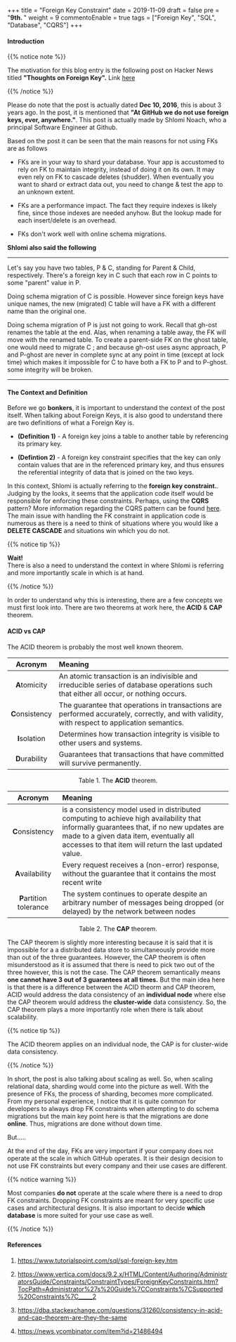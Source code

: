 +++
title = "Foreign Key Constraint"
date = 2019-11-09
draft = false
pre = "<b>9th. </b>"
weight = 9
commentoEnable = true
tags = ["Foreign Key", "SQL", "Database", "CQRS"]
+++

#### Introduction

{{% notice note %}}

The motivation for this blog entry is the following post on Hacker News titled **"Thoughts on Foreign Key".** Link [here](https://github.com/github/gh-ost/issues/331#issuecomment-266027731)

{{% /notice %}}

Please do note that the post is actually dated **Dec 10, 2016**, this is about 3 years ago. In the post, it is mentioned that **"At GitHub we do not use foreign keys, ever, anywhere."**. This post is actually made by Shlomi Noach, who a principal Software Engineer at Github.

Based on the post it can be seen that the main reasons for not using FKs are as follows

- FKs are in your way to shard your database. Your app is accustomed to rely on FK to maintain integrity, instead of doing it on its own. It may even rely on FK to cascade deletes (shudder). When eventually you want to shard or extract data out, you need to change & test the app to an unknown extent.

- FKs are a performance impact. The fact they require indexes is likely fine, since those indexes are needed anyhow. But the lookup made for each insert/delete is an overhead.

- FKs don't work well with online schema migrations.

**Shlomi also said the following**

---

Let's say you have two tables, P & C, standing for Parent & Child, respectively. There's a foreign key in C such that each row in C points to some "parent" value in P.

Doing schema migration of C is possible. However since foreign keys have unique names, the new (migrated) C table will have a FK with a different name than the original one.

Doing schema migration of P is just not going to work. Recall that gh-ost renames the table at the end. Alas, when renaming a table away, the FK will move with the renamed table. To create a parent-side FK on the ghost table, one would need to migrate C ; and because gh-ost uses async approach, P and P-ghost are never in complete sync at any point in time (except at lock time) which makes it impossible for C to have both a FK to P and to P-ghost. some integrity will be broken.

---

#### The Context and Definition

Before we go **bonkers**, it is important to understand the context of the post itself. When talking about Foreign Keys, it is also good to understand there are two definitions of what a Foreign Key is.

- **(Definition 1)** - A foreign key joins a table to another table by referencing its primary key.

- **(Defintion 2)** - A foreign key constraint specifies that the key can only contain values that are in the referenced primary key, and thus ensures the referential integrity of data that is joined on the two keys.

In this context, Shlomi is actually referring to the **foreign key constraint.**. Judging by the looks, it seems that the application code itself would be responsible for enforcing these constraints. Perhaps, using the **CQRS** pattern? More information regarding the CQRS pattern can be found [here](https://martinfowler.com/bliki/CQRS.html). The main issue with handling the FK constraint in application code is numerous as there is a need to think of situations where you would like a **DELETE CASCADE** and situations win which you do not.

{{% notice tip %}}

**Wait!** <br />There is also a need to understand the context in where Shlomi is referring and more importantly scale in which is at hand.

{{% /notice %}}

In order to understand why this is interesting, there are a few concepts we must first look into. There are two theorems at work here, the **ACID** & **CAP** theorem.

#### ACID vs CAP

The ACID theorem is probably the most well known theorem.

|     Acronym     | Meaning                                                                                                                                      |
| :-------------: | :------------------------------------------------------------------------------------------------------------------------------------------- |
|  **A**tomicity  | An atomic transaction is an indivisible and irreducible series of database operations such that either all occur, or nothing occurs.         |
| **C**onsistency | The guarantee that operations in transactions are performed accurately, correctly, and with validity, with respect to application semantics. |
| **I**solation | Determines how transaction integrity is visible to other users and systems.|
| **D**urability | Guarantees that transactions that have committed will survive permanently. |


<p align="center">Table 1. The <strong>ACID</strong> theorem. </p>

| Acronym | Meaning |
|:-------:|:--------|
| **C**onsistency | is a consistency model used in distributed computing to achieve high availability that informally guarantees that, if no new updates are made to a given data item, eventually all accesses to that item will return the last updated value. | 
|**A**vailability | Every request receives a (non-error) response, without the guarantee that it contains the most recent write |
| **P**artition tolerance | The system continues to operate despite an arbitrary number of messages being dropped (or delayed) by the network between nodes|

<p align="center">Table 2. The <strong>CAP</strong> theorem. </p>

The CAP theorem is slightly more interesting because it is said that it is impossible for a a distributed data store to simultaneously provide more than out of the three guarantees. However, the CAP theorem is often misunderstood as it is assumed that there is need to pick two out of the three however, this is not the case. The CAP theorem semantically means **one cannot have 3 out of 3 guarantees at all times.** But the main idea here is that there is a difference between the ACID theorm and CAP theorem, ACID would address the data consistency of an **individual node** where else the CAP theorem would address the **cluster-wide** data consistency. So, the CAP theorem plays a more importantly role when there is talk about scalability.

{{% notice tip %}}

The ACID theorem applies on an individual node, the CAP is for cluster-wide data consistency.

{{% /notice %}}

In short, the post is also talking about scaling as well. So, when scaling relational data, sharding would come into the picture as well. With the presence of FKs, the process of sharding, becomes more complicated. From my personal experience, I notice that it is quite common for developers to always drop FK constraints when attempting to do schema migrations but the main key point here is that the migrations are done **online**. Thus, migrations are done without down time.

But.....

At the end of the day, FKs are very important if your company does not operate at the scale in which GitHub operates. It is their design decision to not use FK constraints but every company and their use cases are different.

{{% notice warning %}}

Most companies **do not** operate at the scale where there is a need to drop FK constraints. Dropping FK constraints are meant for very specific use cases and architectural designs. It is also important to decide **which database** is more suited for your use case as well.

{{% /notice %}}


#### References

1. https://www.tutorialspoint.com/sql/sql-foreign-key.htm

2. https://www.vertica.com/docs/9.2.x/HTML/Content/Authoring/AdministratorsGuide/Constraints/ConstraintTypes/ForeignKeyConstraints.htm?TocPath=Administrator%27s%20Guide%7CConstraints%7CSupported%20Constraints%7C_____2

3. https://dba.stackexchange.com/questions/31260/consistency-in-acid-and-cap-theorem-are-they-the-same

4. https://news.ycombinator.com/item?id=21486494
